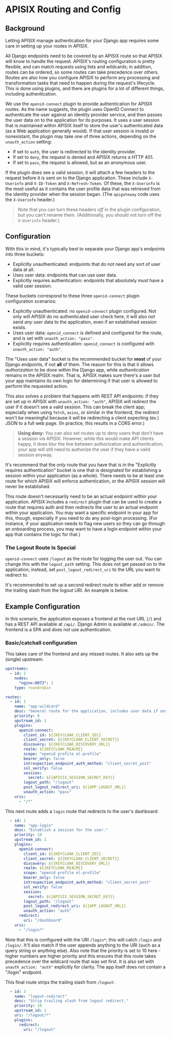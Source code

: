# APISIX Routing and Config

## Background

Letting APISIX manage authentication for your Django app requires some care in setting up your routes in APISIX.

All Django endpoints need to be covered by an APISIX route so that APISIX will know to handle the request. APISIX's routing configuration is pretty flexible, and can match requests using lists and wildcards; in addition, routes can be ordered, so some routes can take precedence over others. Routes are also how you configure APISIX to perform any processing and transformation tasks that need to happen during the request's lifecycle. This is done using plugins, and there are plugins for a lot of different things, including authentication.

We use the `openid-connect` plugin to provide authentication for APISIX routes. As the name suggests, the plugin uses OpenID Connect to authenticate the user against an identity provider service, and then passes the user data on to the application for its purposes. It uses a user session that is maintained within APISIX itself to store the user's authenticated data (as a Web application generally would). If that user session is invalid or nonexistant, the plugin may take one of three actions, depending on the `unauth_action` setting:
- If set to `auth`, the user is redirected to the identity provider.
- If set to `deny`, the request is denied and APISIX returns a HTTP 401.
- If set to `pass`, the request is allowed, but as an anonymous user.

If the plugin does see a valid session, it will attach a few headers to the request before it is sent on to the Django application. These include `X-Userinfo` and `X-ID-Token` and `X-Refresh-Token`. Of these, the `X-Userinfo` is the most useful as it contains the user profile data that was retrieved from the identity provider when the session began. (The `apigateway` code uses the `X-Userinfo` header.)

> Note that you can turn these headers _off_ in the plugin configuration, but you can't rename them. (Additionally, you should not turn off the `X-Userinfo` header.)

## Configuration

With this in mind, it's typically best to separate your Django app's endpoints into three buckets:

- Explicitly unauthenticated: endpoints that do not need any sort of user data at all.
- Uses user data: endpoints that can use user data.
- Explicitly requires authentication: endpoints that absolutely _must_ have a valid user session.

These buckets correspond to these three `openid-connect` plugin configuration scenarios:

- Explicitly unauthenticated: no `openid-connect` plugin configured. Not only will APISIX do no authenticated user check here, it will also _not_ send _any_ user data to the application, even if an established session exists.
- Uses user data: `openid_connect` is defined and configured for the route, and is set with `unauth_action: "pass"`.
- Explicitly requires authentication: `openid_connect` is configured with `unauth_action: "auth"`.

The "Uses user data" bucket is the recommended bucket for **most** of your Django endpoints, if not **all** of them. The reason for this is that it allows _authorization_ to be done within the Django app, while _authentication_ remains in the APISIX realm. That is, APISIX makes sure there's a user but your app maintains its own logic for determining if that user is allowed to perform the requested action.

This also solves a problem that happens with REST API endpoints: if they are set up in APISIX with `unauth_action: "auth"`, APISIX will redirect the user if it doesn't see a valid session. This can break the client app; especially when using `fetch`, `axios`, or similar in the frontend, the redirect won't be meaningful because it will be redirecting a client expecting (ex.) JSON to a full web page. (In practice, this results in a CORS error.)

> **Using deny:** You can also set routes up to deny users that don't have a session via APISIX. However, while this would make API clients happy, it does blur the line between authorization and authentication; your app will still need to authorize the user if they have a valid session anyway.

It's recommend that the _only_ route that you have that is in the "Explicitly requires authentication" bucket is one that is designated for establishing a session within your application (as a whole). There needs to be at least one route for which APISIX will enforce authentication, or the APISIX session will never be established.

This route doesn't necessarily need to be an actual endpoint within your application. APISIX includes a `redirect` plugin that can be used to create a route that requires auth and then redirects the user to an actual endpoint within your application. You may want a specific endpoint in your app for this, though, especially if you need to do any post-login processing. (For instance, if your application needs to flag new users so they can go through an onboarding process, you may want to have a login endpoint within your app that contains the logic for that.)

### The Logout Route Is Special

`openid-connect` uses `/logout` as the route for logging the user out. You can change this with the `logout_path` setting. This does not get passed on to the application; instead, set `post_logout_redirect_uri` to the URL you want to redirect to.

It's recommended to set up a second redirect route to either add or remove the trailing slash from the logout URI. An example is below.


## Example Configuration

In this scenario, the application exposes a frontend at the root URL (`/`) and has a REST API available at `/api/`. Django Admin is available at `/admin/`. The frontend is a SPA and does not use authentication.

### Basic/catchall configuration

This takes care of the frontend and any missed routes. It also sets up the (single) upstream:

```yaml
upstreams:
  - id: 1
    nodes:
      "nginx:8073": 1
    type: roundrobin

routes:
  - id: 1
    name: "app-wildcard"
    desc: "General route for the application, includes user data if any."
    priority: 0
    upstream_id: 1
    plugins:
      openid-connect:
        client_id: ${{KEYCLOAK_CLIENT_ID}}
        client_secret: ${{KEYCLOAK_CLIENT_SECRET}}
        discovery: ${{KEYCLOAK_DISCOVERY_URL}}
        realm: ${{KEYCLOAK_REALM}}
        scope: "openid profile ol-profile"
        bearer_only: false
        introspection_endpoint_auth_method: "client_secret_post"
        ssl_verify: false
        session:
          secret: ${{APISIX_SESSION_SECRET_KEY}}
        logout_path: "/logout"
        post_logout_redirect_uri: ${{APP_LOGOUT_URL}}
        unauth_action: "pass"
    uris:
      - "/*"

```

This next route adds a `login` route that redirects to the user's dashboard:

```yaml
  - id: 1
    name: "app-login"
    desc: "Establish a session for the user."
    priority: 10
    upstream_id: 1
    plugins:
      openid-connect:
        client_id: ${{KEYCLOAK_CLIENT_ID}}
        client_secret: ${{KEYCLOAK_CLIENT_SECRET}}
        discovery: ${{KEYCLOAK_DISCOVERY_URL}}
        realm: ${{KEYCLOAK_REALM}}
        scope: "openid profile ol-profile"
        bearer_only: false
        introspection_endpoint_auth_method: "client_secret_post"
        ssl_verify: false
        session:
          secret: ${{APISIX_SESSION_SECRET_KEY}}
        logout_path: "/logout"
        post_logout_redirect_uri: ${{APP_LOGOUT_URL}}
        unauth_action: "auth"
      redirect:
      	uri: "/dashboard"
    uris:
      - "/login*"

```

Note that this is configured with the URI `/login*`; this will catch `/login` and `/login/`. It'll also match if the user appends anything to the URI (such as a query string or anything else). Also note that the priority is set to 10 here - higher numbers are higher priority and this ensures that this route takes precedence over the wildcard route that was set first. It is also set with `unauth_action: "auth"` explicitly for clarity. The app itself does not contain a "/login" endpoint.

This final route strips the trailing slash from `/logout`:

```yaml
  - id: 3
    name: "logout-redirect"
    desc: "Strip trailing slash from logout redirect."
    priority: 10
    upstream_id: 1
    uri: "/logout/*"
    plugins:
      redirect:
        uri: "/logout"

```
